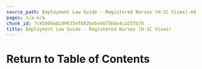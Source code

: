 ```yaml
---
source_path: Employment Law Guide - Registered Nurses (H-1C Visas).md
pages: n/a-n/a
chunk_id: 7c45809a81d9635ef602ba5e66756de4ca25fbf8
title: Employment Law Guide - Registered Nurses (H-1C Visas)
---
```

# Return to Table of Contents
